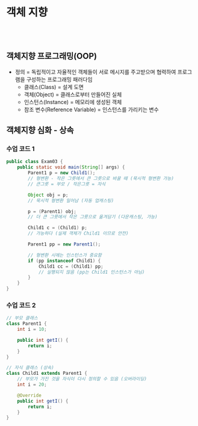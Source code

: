 # 객체 지향
<br>
<br>

## 객체지향 프로그래밍(OOP)
- 정의 = 독립적이고 자율적인 객체들이 서로 메시지를 주고받으며 협력하여 프로그램을 구성하는 프로그래밍 패러다임
    - 클래스(Class) = 설계 도면
    - 객체(Object)	= 클래스로부터 만들어진 실체
    - 인스턴스(Instance) = 메모리에 생성된 객체
    - 참조 변수(Reference Variable) = 인스턴스를 가리키는 변수

## 객체지향 심화 - 상속
### 수업 코드 1
```java
public class Exam03 {
    public static void main(String[] args) {
        Parent1 p = new Child1(); 
        // 형변환 - 작은 그릇에서 큰 그릇으로 바꿀 때 (묵시적 형변환 가능)
        // 큰그릇 = 부모 / 작은그릇 = 자식

        Object obj = p;  
        // 묵시적 형변환 일어남 (자동 업캐스팅)

        p = (Parent1) obj; 
        // 더 큰 그릇에서 작은 그릇으로 옮겨담기 (다운캐스팅, 가능)

        Child1 c = (Child1) p; 
        // 가능하다 (실제 객체가 Child1 이므로 안전)

        Parent1 pp = new Parent1();

        // 형변환 시에는 인스턴스가 중요함
        if (pp instanceof Child1) {
            Child1 cc = (Child1) pp; 
            // 실행되지 않음 (pp는 Child1 인스턴스가 아님)
        }
    }
}
```

### 수업 코드 2
```java
// 부모 클래스
class Parent1 {
    int i = 10;

    public int getI() {
        return i;
    }
}

// 자식 클래스 (상속)
class Child1 extends Parent1 {
    // 부모가 가진 것을 자식이 다시 정의할 수 있음 (오버라이딩)
    int i = 20;

    @Override
    public int getI() {
        return i;
    }
}
```

